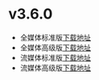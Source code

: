 # v3.6.0
- 全媒体标准版[下载地址](https://sdk.bce.baidu.com/media-sdk/Baidu-Cloud-Player-Android-FULL-3.6.0.zip)
- 全媒体高级版[下载地址](https://sdk.bce.baidu.com/media-sdk/Baidu-Cloud-Player-Android-FULL-Advance-3.6.0.zip)
- 流媒体标准版[下载地址](https://sdk.bce.baidu.com/media-sdk/Baidu-Cloud-Player-Android-LSS-3.6.0.zip)
- 流媒体高级版[下载地址](https://sdk.bce.baidu.com/media-sdk/Baidu-Cloud-Player-Android-LSS-Advance-3.6.0.zip)